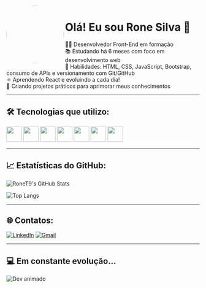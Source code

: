<img align="left" width="150px" style="border-radius: 50%" src="https://github.com/RoneT9.png" />

# Olá! Eu sou Rone Silva 👋
👨‍💻 Desenvolvedor Front-End em formação  
📚 Estudando há 6 meses com foco em desenvolvimento web  
🚀 Habilidades: HTML, CSS, JavaScript, Bootstrap, consumo de APIs e versionamento com Git/GitHub  
⚛️ Aprendendo React e evoluindo a cada dia!  
🔧 Criando projetos práticos para aprimorar meus conhecimentos  

---

## 🛠️ Tecnologias que utilizo:

<img src="https://cdn.jsdelivr.net/gh/devicons/devicon/icons/html5/html5-original.svg" width="40"/>
<img src="https://cdn.jsdelivr.net/gh/devicons/devicon/icons/css3/css3-original.svg" width="40"/>
<img src="https://cdn.jsdelivr.net/gh/devicons/devicon/icons/javascript/javascript-original.svg" width="40"/>
<img src="https://cdn.jsdelivr.net/gh/devicons/devicon/icons/bootstrap/bootstrap-original.svg" width="40"/>
<img src="https://cdn.jsdelivr.net/gh/devicons/devicon/icons/react/react-original.svg" width="40"/>
<img src="https://cdn.jsdelivr.net/gh/devicons/devicon/icons/git/git-original.svg" width="40"/>
<img src="https://cdn.jsdelivr.net/gh/devicons/devicon/icons/github/github-original.svg" width="40"/>

---

## 📈 Estatísticas do GitHub:

![RoneT9's GitHub Stats](https://github-readme-stats.vercel.app/api?username=RoneT9&show_icons=true&theme=radical)

![Top Langs](https://github-readme-stats.vercel.app/api/top-langs/?username=RoneT9&layout=compact&theme=radical)

---

## 🌐 Contatos:

[![LinkedIn](https://img.shields.io/badge/LinkedIn-000?style=for-the-badge&logo=linkedin&logoColor=0A66C2)](https://www.linkedin.com/in/rone-silva-b67584316/)
[![Gmail](https://img.shields.io/badge/Gmail-000?style=for-the-badge&logo=gmail&logoColor=red)](mailto:ronesilva50ads@gmail.com)

---

## 💻 Em constante evolução...

![Dev animado](https://media.giphy.com/media/3ohs7KViFv8YjGJfUc/giphy.gif)
